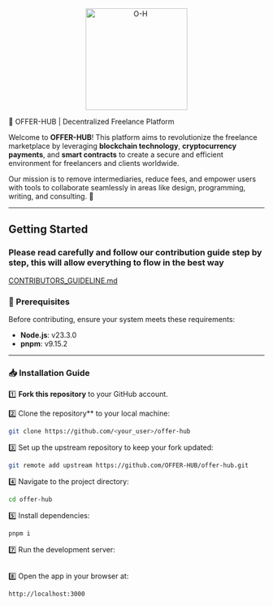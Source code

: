 <div align="center">
  <img src="https://github.com/user-attachments/assets/7799a3c4-ccec-42fc-80d0-226309b8169b" alt="O-H" width="200">
</div>

🌟 OFFER-HUB | Decentralized Freelance Platform

Welcome to **OFFER-HUB**! This platform aims to revolutionize the freelance marketplace by leveraging **blockchain technology**, **cryptocurrency payments**, and **smart contracts** to create a secure and efficient environment for freelancers and clients worldwide.

Our mission is to remove intermediaries, reduce fees, and empower users with tools to collaborate seamlessly in areas like design, programming, writing, and consulting. 🚀

---

## **Getting Started**

### Please read carefully and follow our contribution guide step by step, this will allow everything to flow in the best way

[CONTRIBUTORS_GUIDELINE.md](https://github.com/OFFER-HUB/offer-hub/blob/main/docs/CONTRIBUTORS_GUIDELINE.md)

### **🚀 Prerequisites**

Before contributing, ensure your system meets these requirements:

- **Node.js**: v23.3.0
- **pnpm**: v9.15.2

---

### **📥 Installation Guide**

1️⃣ **Fork this repository** to your GitHub account.

2️⃣ Clone the repository\*\* to your local machine:

```bash
git clone https://github.com/<your_user>/offer-hub
```

3️⃣ Set up the upstream repository to keep your fork updated:

```bash
git remote add upstream https://github.com/OFFER-HUB/offer-hub.git
```

4️⃣ Navigate to the project directory:

```bash
cd offer-hub
```

5️⃣ Install dependencies:

```bash
pnpm i
```

7️⃣ Run the development server:

```bashpnpm dev

```

8️⃣ Open the app in your browser at:

```bash
http://localhost:3000
```
